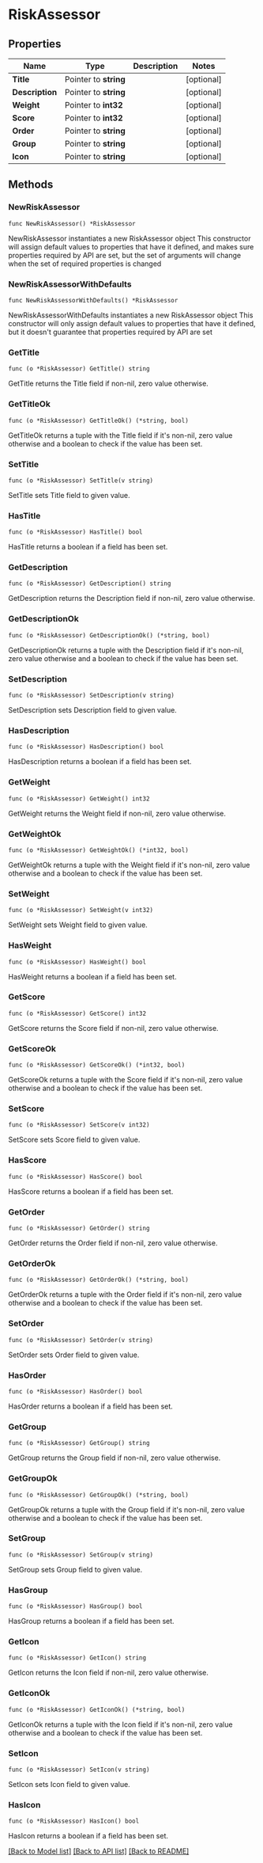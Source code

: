 # RiskAssessor

## Properties

Name | Type | Description | Notes
------------ | ------------- | ------------- | -------------
**Title** | Pointer to **string** |  | [optional] 
**Description** | Pointer to **string** |  | [optional] 
**Weight** | Pointer to **int32** |  | [optional] 
**Score** | Pointer to **int32** |  | [optional] 
**Order** | Pointer to **string** |  | [optional] 
**Group** | Pointer to **string** |  | [optional] 
**Icon** | Pointer to **string** |  | [optional] 

## Methods

### NewRiskAssessor

`func NewRiskAssessor() *RiskAssessor`

NewRiskAssessor instantiates a new RiskAssessor object
This constructor will assign default values to properties that have it defined,
and makes sure properties required by API are set, but the set of arguments
will change when the set of required properties is changed

### NewRiskAssessorWithDefaults

`func NewRiskAssessorWithDefaults() *RiskAssessor`

NewRiskAssessorWithDefaults instantiates a new RiskAssessor object
This constructor will only assign default values to properties that have it defined,
but it doesn't guarantee that properties required by API are set

### GetTitle

`func (o *RiskAssessor) GetTitle() string`

GetTitle returns the Title field if non-nil, zero value otherwise.

### GetTitleOk

`func (o *RiskAssessor) GetTitleOk() (*string, bool)`

GetTitleOk returns a tuple with the Title field if it's non-nil, zero value otherwise
and a boolean to check if the value has been set.

### SetTitle

`func (o *RiskAssessor) SetTitle(v string)`

SetTitle sets Title field to given value.

### HasTitle

`func (o *RiskAssessor) HasTitle() bool`

HasTitle returns a boolean if a field has been set.

### GetDescription

`func (o *RiskAssessor) GetDescription() string`

GetDescription returns the Description field if non-nil, zero value otherwise.

### GetDescriptionOk

`func (o *RiskAssessor) GetDescriptionOk() (*string, bool)`

GetDescriptionOk returns a tuple with the Description field if it's non-nil, zero value otherwise
and a boolean to check if the value has been set.

### SetDescription

`func (o *RiskAssessor) SetDescription(v string)`

SetDescription sets Description field to given value.

### HasDescription

`func (o *RiskAssessor) HasDescription() bool`

HasDescription returns a boolean if a field has been set.

### GetWeight

`func (o *RiskAssessor) GetWeight() int32`

GetWeight returns the Weight field if non-nil, zero value otherwise.

### GetWeightOk

`func (o *RiskAssessor) GetWeightOk() (*int32, bool)`

GetWeightOk returns a tuple with the Weight field if it's non-nil, zero value otherwise
and a boolean to check if the value has been set.

### SetWeight

`func (o *RiskAssessor) SetWeight(v int32)`

SetWeight sets Weight field to given value.

### HasWeight

`func (o *RiskAssessor) HasWeight() bool`

HasWeight returns a boolean if a field has been set.

### GetScore

`func (o *RiskAssessor) GetScore() int32`

GetScore returns the Score field if non-nil, zero value otherwise.

### GetScoreOk

`func (o *RiskAssessor) GetScoreOk() (*int32, bool)`

GetScoreOk returns a tuple with the Score field if it's non-nil, zero value otherwise
and a boolean to check if the value has been set.

### SetScore

`func (o *RiskAssessor) SetScore(v int32)`

SetScore sets Score field to given value.

### HasScore

`func (o *RiskAssessor) HasScore() bool`

HasScore returns a boolean if a field has been set.

### GetOrder

`func (o *RiskAssessor) GetOrder() string`

GetOrder returns the Order field if non-nil, zero value otherwise.

### GetOrderOk

`func (o *RiskAssessor) GetOrderOk() (*string, bool)`

GetOrderOk returns a tuple with the Order field if it's non-nil, zero value otherwise
and a boolean to check if the value has been set.

### SetOrder

`func (o *RiskAssessor) SetOrder(v string)`

SetOrder sets Order field to given value.

### HasOrder

`func (o *RiskAssessor) HasOrder() bool`

HasOrder returns a boolean if a field has been set.

### GetGroup

`func (o *RiskAssessor) GetGroup() string`

GetGroup returns the Group field if non-nil, zero value otherwise.

### GetGroupOk

`func (o *RiskAssessor) GetGroupOk() (*string, bool)`

GetGroupOk returns a tuple with the Group field if it's non-nil, zero value otherwise
and a boolean to check if the value has been set.

### SetGroup

`func (o *RiskAssessor) SetGroup(v string)`

SetGroup sets Group field to given value.

### HasGroup

`func (o *RiskAssessor) HasGroup() bool`

HasGroup returns a boolean if a field has been set.

### GetIcon

`func (o *RiskAssessor) GetIcon() string`

GetIcon returns the Icon field if non-nil, zero value otherwise.

### GetIconOk

`func (o *RiskAssessor) GetIconOk() (*string, bool)`

GetIconOk returns a tuple with the Icon field if it's non-nil, zero value otherwise
and a boolean to check if the value has been set.

### SetIcon

`func (o *RiskAssessor) SetIcon(v string)`

SetIcon sets Icon field to given value.

### HasIcon

`func (o *RiskAssessor) HasIcon() bool`

HasIcon returns a boolean if a field has been set.


[[Back to Model list]](../README.md#documentation-for-models) [[Back to API list]](../README.md#documentation-for-api-endpoints) [[Back to README]](../README.md)


